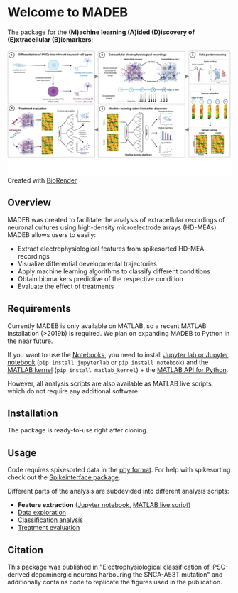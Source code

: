 # Welcome to MADEB
The package for the **(M)achine learning (A)ided (D)iscovery of (E)xtracellular (B)iomarkers**:

![Analysis pipeline schematic](Figures/EphysDopaSchematic_300dpi_nontransparent.png)
Created with [BioRender](BioRender.com)

## Overview
MADEB was created to facilitate the analysis of extracellular recordings of neuronal cultures using high-density microelectrode arrays (HD-MEAs). MADEB allows users to easily:
- Extract electrophysiological features from spikesorted HD-MEA recordings
- Visualize differential developmental trajectories 
- Apply machine learning algorithms to classify different conditions
- Obtain biomarkers predictive of the respective condition
- Evaluate the effect of treatments

## Requirements
Currently MADEB is only available on MATLAB, so a recent MATLAB installation (>2019b) is required. We plan on expanding MADEB to Python in the near future.

If you want to use the [Notebooks](/Notebooks), you need to install [Jupyter lab or Jupyter notebook](https://jupyter.org/install) (`pip install jupyterlab` or `pip install notebook`) and the [MATLAB kernel](https://pypi.org/project/matlab-kernel/) (`pip install matlab_kernel`) + the [MATLAB API for Python](https://www.mathworks.com/help/matlab/matlab_external/install-the-matlab-engine-for-python.html). 

However, all analysis scripts are also available as MATLAB live scripts, which do not require any additional software. 


## Installation
The package is ready-to-use right after cloning. 

## Usage
Code requires spikesorted data in the [phy format](https://github.com/cortex-lab/phy). For help with spikesorting check out the [Spikeinterface package](https://spikeinterface.readthedocs.io/en/latest/). 

Different parts of the analysis are subdevided into different analysis scripts:
- **Feature extraction** ([Jupyter notebook](/Notebooks/feature_extraction.ipynb), [MATLAB live script](/Notebooks/feature_extraction_single_recording.mlx))
- [Data exploration](/Notebooks/data_exploration.ipynb)
- [Classification analysis](/Notebooks/data_exploration.ipynb)
- [Treatment evaluation](/Notebooks/treatment_evaluation.ipynb)


## Citation
This package was published in "Electrophysiological classification of iPSC-derived dopaminergic neurons harbouring the SNCA-A53T mutation" and additionally contains code to replicate the figures used in the publication.

